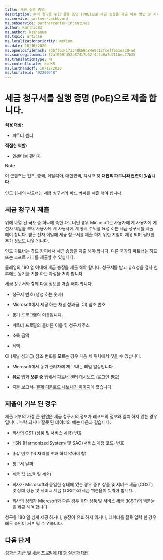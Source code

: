 ```yaml
---
title: 세금 실행 증명
description: 수익 청구를 위한 실행 증명 (POE)으로 세금 송장을 제출 하는 방법 및 시기를 이해 합니다.
ms.service: partner-dashboard
ms.subservice: partnercenter-incentives
author: Karthic83
ms.author: kashanum
ms.topic: article
ms.localizationpriority: medium
ms.date: 10/16/2020
ms.openlocfilehash: 7d6ff634173348b68d84e9c12fceffe61eac84ad
ms.sourcegitcommit: 22af0997d52a87417b62f44fb0a7d711bec77b35
ms.translationtype: MT
ms.contentlocale: ko-KR
ms.lasthandoff: 10/19/2020
ms.locfileid: "92200648"
---
```

# <a name="submit-your-tax-invoice-as-proof-of-execution-poe"></a>세금 청구서를 실행 증명 (PoE)으로 제출 합니다.

**적용 대상:**

- 파트너 센터

**적절한 역할:**

- 인센티브 관리자

>[!NOTE]
>이 콘텐츠는 인도, 중국, 이탈리아, 대한민국, 멕시코 및 **대만의 파트너와 관련이 있습니다** . <br><br>인도 업체의 파트너는 세금 청구서의 하드 카피를 제출 해야 합니다.

## <a name="submit-a-tax-invoice"></a>세금 청구서 제출

위에 나열 된 국가 중 하나에 속한 파트너인 경우 Microsoft는 사용자에 게 사용자에 게 전자 메일을 보내 사용자에 게 사용자에 게 통지 수익을 요청 하는 세금 청구서를 제출 해야 합니다. 받은 전자 메일에 세금 청구서를 제출 하기 위한 지침이 제공 되며 필요한 추가 정보도 나열 됩니다.

인도 파트너는 하드 카피에서 세금 송장을 제출 해야 합니다. 다른 국가의 파트너는 하드 또는 소프트 카피를 제출할 수 있습니다.

클레임의 180 일 이내에 세금 송장을 제출 해야 합니다. 청구서를 받고 유효성을 검사 한 후에는 동기를 지불 하는 과정을 처리 합니다.

세금 청구서와 함께 다음 정보를 제출 해야 합니다.

- 청구서 번호 (생성 하는 숫자) 

- Microsoft에서 제공 하는 채널 성과급 (CI) 참조 번호 

- 동기 프로그램의 이름입니다.

- 파트너 프로필의 올바른 이름 및 청구서 주소 

- 소득 금액

- 세액

CI (채널 성과급) 참조 번호를 모르는 경우 다음 세 위치에서 찾을 수 있습니다. 

- Microsoft에서 동기 관리자에 게 보내는 메일 알림입니다. 

- **유료** 탭과 **보류 중** 탭에서 [파트너 센터 대시보드](https://partner.microsoft.com/dashboard/) (로그인 필요)  

- 지불 보고서- [결제 다운로드 내보내기 페이지](/partner-center/understand-incentive-payouts#payment-download-export)에 있습니다. 

## <a name="if-your-submission-is-rejected"></a>제출이 거부 된 경우

제출 거부의 가장 큰 원인은 세금 청구서의 정보가 레코드의 정보와 일치 하지 않는 경우입니다. 누락 되거나 잘못 된 데이터의 예는 다음과 같습니다. 

- 회사의 GST (상품 및 서비스 세금) 번호

- HSN (Harmonized System) 및 SAC (서비스 계정 코드) 번호

- 송장 번호 (16 자리를 초과 하지 않아야 함)

- 청구서 날짜

- 세금 값 (포괄 및 제외)

- 회사가 Microsoft와 동일한 상태에 있는 경우 중부 상품 및 서비스 세금 (CGST) 및 상태 상품 및 서비스 세금 (SGST)의 세금 백분율이 맞춰야 합니다.

- 회사의 상태가 Microsoft와 다른 경우 통합 상품 및 서비스 세금 (IGST)의 백분율을 제공 해야 합니다.

청구를 180 일 넘게 제공 하거나, 송장이 유효 하지 않거나, 데이터를 잘못 입력 한 경우에도 승인이 거부 될 수 있습니다.

## <a name="next-steps"></a>다음 단계

[성과급 지급 및 세금 프로필에 대 한 질문과 대답](incentives-payout-tax-profile-faqs.md)
